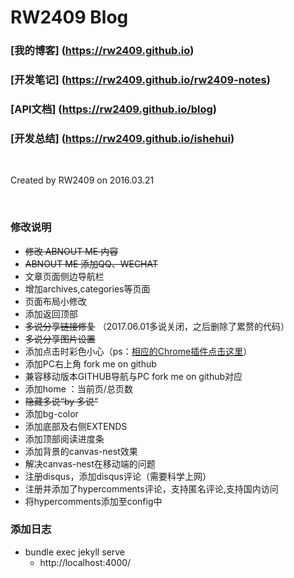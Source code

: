 
# RW2409 Blog

### [我的博客] (https://rw2409.github.io)

### [开发笔记] (https://rw2409.github.io/rw2409-notes)

### [API文档] (https://rw2409.github.io/blog)

### [开发总结] (https://rw2409.github.io/ishehui)

<br/>

Created by RW2409 on 2016.03.21

<br/>


### 修改说明

- ~~修改 ABNOUT ME 内容~~
- ~~ABNOUT ME 添加QQ、WECHAT~~
- 文章页面侧边导航栏
- 增加archives,categories等页面
- 页面布局小修改
- 添加返回顶部
- ~~多说分享链接修复~~ （2017.06.01多说关闭，之后删除了累赘的代码）
- ~~多说分享图片设置~~
- 添加点击时彩色小心（ps：[相应的Chrome插件点击这里](https://github.com/ShenBao/ChromePlugIn-ClickHeart)）
- 添加PC右上角 fork me on github
- 兼容移动版本GITHUB导航与PC fork me on github对应
- 添加home ：当前页/总页数
- ~~隐藏多说“by 多说”~~
- 添加bg-color
- 添加底部及右侧EXTENDS
- 添加顶部阅读进度条
- 添加背景的canvas-nest效果
- 解决canvas-nest在移动端的问题
- 注册disqus，添加disqus评论（需要科学上网）
- 注册并添加了hypercomments评论，支持匿名评论,支持国内访问
- 将hypercomments添加至config中

### 添加日志
- bundle exec jekyll serve
  - http://localhost:4000/
